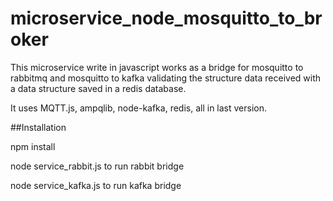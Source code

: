 # microservice_node_mosquitto_to_broker

This microservice write in javascript works as a bridge for mosquitto to rabbitmq and mosquitto to kafka validating the structure data received with a data structure saved in a redis database.

It uses MQTT.js, ampqlib, node-kafka, redis, all in last version.

##Installation

npm install

node service_rabbit.js
to run rabbit bridge

node service_kafka.js
to run kafka bridge
